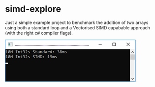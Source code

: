 # simd-explore
Just a simple example project to benchmark the addition of two arrays using both a standard loop and a Vectorised SIMD capabable approach (with the right c# compiler flags).

![Sample Image](https://raw.githubusercontent.com/digi-h/simd-explore/master/sample.png)
